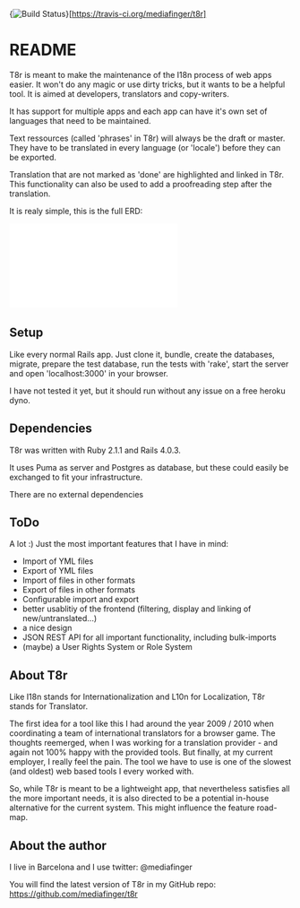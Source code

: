 {<img src="https://travis-ci.org/mediafinger/t8r.png?branch=master" alt="Build Status" />}[https://travis-ci.org/mediafinger/t8r]
# README

T8r is meant to make the maintenance of the I18n process of web apps easier. It won't do any magic or use dirty tricks, but it wants to be a helpful tool. It is aimed at developers, translators and copy-writers.

It has support for multiple apps and each app can have it's own set of languages that need to be maintained.

Text ressources (called 'phrases' in T8r) will always be the draft or master. They have to be translated in every language (or 'locale') before they can be exported.

Translation that are not marked as 'done' are highlighted and linked in T8r. This functionality can also be used to add a proofreading step after the translation.

It is realy simple, this is the full ERD:

![ERD.pdf](./erd.pdf)

## Setup

Like every normal Rails app. Just clone it, bundle, create the databases, migrate, prepare the test database, run the tests with 'rake', start the server and open 'localhost:3000' in your browser.

I have not tested it yet, but it should run without any issue on a free heroku dyno.


## Dependencies

T8r was written with Ruby 2.1.1 and Rails 4.0.3.

It uses Puma as server and Postgres as database, but these could easily be exchanged to fit your infrastructure.

There are no external dependencies


## ToDo

A lot :) Just the most important features that I have in mind:

*  Import of YML files
*  Export of YML files
*  Import of files in other formats
*  Export of files in other formats
*  Configurable import and export
*  better usablitiy of the frontend (filtering, display and linking of new/untranslated...)
*  a nice design
*  JSON REST API for all important functionality, including bulk-imports
*  (maybe) a User Rights System or Role System


## About T8r

Like I18n stands for Internationalization and L10n for Localization, T8r stands for Translator.

The first idea for a tool like this I had around the year 2009 / 2010 when coordinating a team of international translators for a browser game.
The thoughts reemerged, when I was working for a translation provider - and again not 100% happy with the provided tools.
But finally, at my current employer, I really feel the pain. The tool we have to use is one of the slowest (and oldest) web based tools I every worked with.

So, while T8r is meant to be a lightweight app, that nevertheless satisfies all the more important needs, it is also directed to be a potential in-house alternative for the current system. This might influence the feature road-map.


## About the author

I live in Barcelona and I use twitter: @mediafinger

You will find the latest version of T8r in my GitHub repo: https://github.com/mediafinger/t8r
